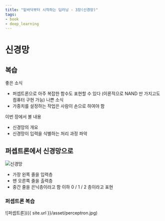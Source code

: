 ```yaml
---
title: "밑바닥부터 시작하는 딥러닝 - 3장(신경망)"
tags:
- book
- deep_learning
---
```


# 신경망

## 복습
좋은 소식
- 퍼셉트론으로 아주 복잡한 함수도 표현할 수 있다 (이론적으로 NAND 만 가지고도 컴퓨터 구현 가능)
나쁜 소식
- 가중치를 설정하는 작업은 사람이 손으로 하여야 함

이번 장에서 볼 내용
- 신경망의 개요
- 신경망이 입력을 식별하는 처리 과정 파악

## 퍼셉트론에서 신경망으로
![신경망](https://upload.wikimedia.org/wikipedia/commons/thumb/4/46/Colored_neural_network.svg/600px-Colored_neural_network.svg.png)

- 가장 왼쪽 줄을 입력층
- 맨 오른쪽 줄을 출력층
- 중간 줄을 은닉층이라고 함
이하 0 / 1 / 2 층이라고 표현

### 퍼셉트론 복습
![퍼셉트론]({{ site.url }}/asset/perceptron.jpg)